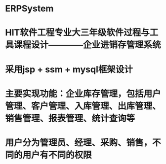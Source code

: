 # ERPSystem
# HIT软件工程专业大三年级软件过程与工具课程设计————企业进销存管理系统
# 采用jsp + ssm + mysql框架设计
# 主要实现功能：企业库存管理，包括用户管理、客户管理、入库管理、出库管理、销售管理、报表管理、统计查询等
# 用户分为管理员、经理、采购、销售，不同的用户有不同的权限